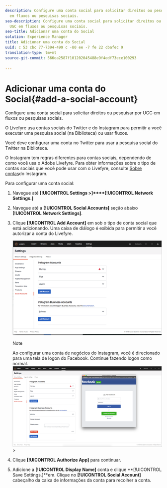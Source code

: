 ```yaml
---
description: Configure uma conta social para solicitar direitos ou pesquisar por UGC
  em fluxos ou pesquisas sociais.
seo-description: Configure uma conta social para solicitar direitos ou pesquisar por
  UGC em fluxos ou pesquisas sociais.
seo-title: Adicionar uma conta do Social
solution: Experience Manager
title: Adicionar uma conta do Social
uuid: c 53 cbc 77-7394-499 c -80 ee -7 fe 22 cbafec 9
translation-type: tm+mt
source-git-commit: 566ea2587f101202045488e9f4edf73ece100293

---
```



# Adicionar uma conta do Social{#add-a-social-account}

Configure uma conta social para solicitar direitos ou pesquisar por UGC em fluxos ou pesquisas sociais.

O Livefyre usa contas sociais do Twitter e do Instagram para permitir a você executar uma pesquisa social (na Biblioteca) ou usar fluxos.

Você deve configurar uma conta no Twitter para usar a pesquisa social do Twitter na Biblioteca.

O Instagram tem regras diferentes para contas sociais, dependendo de como você usa o Adobe Livefyre. Para obter informações sobre o tipo de contas sociais que você pode usar com o Livefyre, consulte [Sobre contas](/help/using/c-users-creating-accounts-with-studio-access/t-configure-social-accout-instagram/c-about-instagram-accounts.md#c_about_instagram_accounts)do Instagram.

Para configurar uma conta social:

1. Navegue até **[!UICONTROL Settings >]****[!UICONTROL Network Settings.]**
1. Navegue até a **[!UICONTROL Social Accounts]** seção abaixo **[!UICONTROL Network Settings]**.
1. Clique **[!UICONTROL Add Account]** em sob o tipo de conta social que está adicionando. Uma caixa de diálogo é exibida para permitir a você autorizar a conta do Livefyre.

   ![](assets/i_settings_social_insta.png)

   >[!NOTE]
   >
   >Ao configurar uma conta de negócios do Instagram, você é direcionado para uma tela de logon do Facebook. Continue fazendo logon como normal. ![](assets/i_insta_biz_facebook_dialog.png) >

1. Clique **[!UICONTROL Authorize App]** para continuar.
1. Adicione a **[!UICONTROL Display Name]** conta e clique **[!UICONTROL Save Settings.]**em. Clique no **[!UICONTROL Social Account]** cabeçalho da caixa de informações da conta para recolher a conta.
